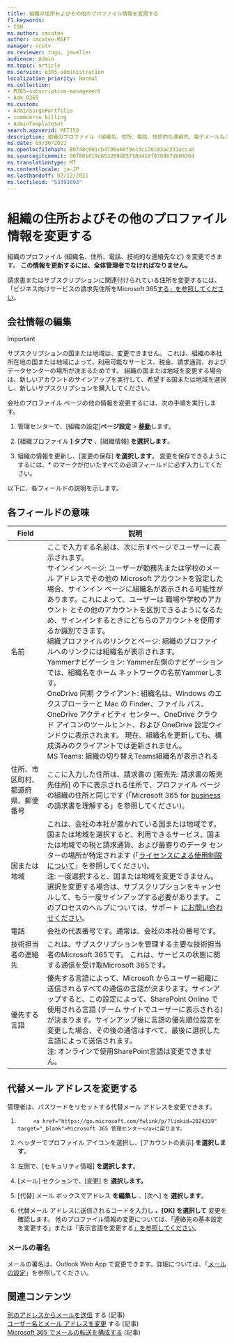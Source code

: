 ```yaml
---
title: 組織の住所およびその他のプロファイル情報を変更する
f1.keywords:
- CSH
ms.author: cmcatee
author: cmcatee-MSFT
manager: scotv
ms.reviewer: tugu, jmueller
audience: Admin
ms.topic: article
ms.service: o365-administration
localization_priority: Normal
ms.collection:
- M365-subscription-management
- Adm_O365
ms.custom:
- AdminSurgePortfolio
- commcerce_billing
- AdminTemplateSet
search.appverid: MET150
description: 組織のプロファイル (組織名、住所、電話、技術的な連絡先、電子メールなど) を変更します。
ms.date: 03/30/2021
ms.openlocfilehash: 80f48c001cb4796e60f9ec3cc20c03ac231eccab
ms.sourcegitcommit: 00f001019c653269d85718d410f970887d904304
ms.translationtype: MT
ms.contentlocale: ja-JP
ms.lasthandoff: 07/12/2021
ms.locfileid: "53393693"
---
```

# <a name="change-your-organizations-address-technical-contact-and-more"></a>組織の住所およびその他のプロファイル情報を変更する
  
組織のプロファイル (組織名、住所、電話、技術的な連絡先など) を変更できます。 **この情報を更新するには、全体管理者でなければなりません。**
  
請求書またはサブスクリプションに関連付けられている住所を変更するには、「ビジネス向けサービスの請求先住所をMicrosoft 365[する」を参照してください](../../commerce/billing-and-payments/change-your-billing-addresses.md)。

## <a name="edit-organization-information"></a>会社情報の編集

> [!IMPORTANT]
> サブスクリプションの国または地域は、変更できません。 これは、組織の本社所在地の国または地域によって、利用可能なサービス、税金、請求通貨、およびデータセンターの場所が決まるためです。 組織の国または地域を変更する場合は、新しいアカウントのサインアップを実行して、希望する国または地域を選択し、新しいサブスクリプションを購入してください。

会社のプロファイル ページの他の情報を変更するには、次の手順を実行します。
  
1. 管理センターで、[組織の設定]**ページ設定** \> <a href="https://go.microsoft.com/fwlink/p/?linkid=2053743" target="_blank">**移動**</a>します。

2. [組織プロファイル **] タブで** 、[組織情報] **を選択します**。

3. 組織の情報を更新し、[変更の保存] **を選択します**。 変更を保存できるようにするには、* のマークが付いたすべての必須フィールドに必ず入力してください。

以下に、各フィールドの説明を示します。

## <a name="what-do-these-fields-mean"></a>各フィールドの意味

|**Field**  |**説明**  |
|---------|---------|
|名前  <br/>   | ここで入力する名前は、次に示すページでユーザーに表示されます。  <br/>  サインイン ページ: ユーザーが勤務先または学校のメール アドレスでその他の Microsoft アカウントを設定した場合、サインイン ページに組織名が表示される可能性があります。これによって、ユーザーは 職場や学校のアカウント とその他のアカウントを区別できるようになるため、サインインするときにどちらのアカウントを使用するか識別できます。  <br/>  組織プロファイルのリンクとページ: 組織のプロファイルへのリンクには組織名が表示されます。  <br/>  Yammerナビゲーション: Yammer左側のナビゲーションでは、組織名をホーム ネットワークの名前Yammerします。  <br/> OneDrive 同期 クライアント: 組織名は、Windows のエクスプローラーと Mac の Finder、ファイル パス、OneDrive アクティビティ センター、OneDrive クラウド アイコンのツールヒント、および OneDrive 設定ウィンドウに表示されます。 現在、組織名を更新しても、構成済みのクライアントでは更新されません。 <br/> MS Teams: 組織の切り替えTeams組織名が表示される <br/>  |
|住所、市区町村、都道府県、郵便番号  <br/>     | ここに入力した住所は、請求書の [販売先: 請求書の販売先住所] の下に表示される住所で、プロファイル ページの組織の住所と同じです (「Microsoft 365 for [business](../../commerce/billing-and-payments/understand-your-invoice2.md)の請求書を理解する」を参照してください)。  <br/>        |
|国または地域  <br/>    | これは、会社の本社が置かれている国または地域です。国または地域を選択すると、利用できるサービス、国または地域での税と請求通貨、および最寄りのデータ センターの場所が特定されます (「[ライセンスによる使用制限について](https://office.microsoft.com/redir/FX103037529)」を参照してください)。  <br/>注: 一度選択すると、国または地域を変更できません。 選択を変更する場合は、サブスクリプションをキャンセルして、もう一度サインアップする必要があります。 このプロセスのヘルプについては、サポート [にお問い合わせください](../../business-video/get-help-support.md)。        |
|電話  <br/>     | 会社の代表番号です。通常は、会社の本社の番号です。  <br/>        |
|技術担当者の連絡先  <br/> |これは、サブスクリプションを管理する主要な技術担当者のMicrosoft 365です。 これは、サービスの状態に関する通信を受け取Microsoft 365です。  <br/> |
|優先する言語  <br/> |優先する言語によって、Microsoft からユーザー組織に送信されるすべての通信の言語が決まります。サインアップすると、この設定によって、SharePoint Online で使用される言語 (チーム サイトでユーザーに表示される) が決まります。サインアップ後に言語の優先順位設定を変更した場合、その後の通信はすべて、最後に選択した言語によって送信されます。    <br/> 注: オンラインで使用SharePoint言語は変更できません。           |

## <a name="change-your-alternate-email-address"></a>代替メール アドレスを変更する

管理者は、パスワードをリセットする代替メール アドレスを変更できます。

1. 
            <a href="https://go.microsoft.com/fwlink/p/?linkid=2024339" target="_blank">Microsoft 365 管理センター</a>に戻ります。

2. ヘッダーでプロファイル アイコンを選択し、[アカウントの表示] **を選択します**。

3. 左側で、[セキュリティ情報] **を選択します**。

4. [メール] セクションで、[変更] を **選択します。**

5. [代替] メール ボックスでアドレス **を編集し** 、[次へ] を **選択します**。

6. 代替メール アドレスに送信されるコードを入力し **、[OK] を選択して** 変更を確認します。
他のプロファイル情報の変更については、「連絡先[](change-contact-preferences.md)の基本設定を変更する」または「表示言語を変更する[」を参照してください](https://support.microsoft.com/office/6f238bff-5252-441e-b32b-655d5d85d15b.aspx)。
  
### <a name="email-signatures"></a>メールの署名
  
メールの署名は、Outlook Web App で変更できます。詳細については、「[メールの設定](https://support.microsoft.com/office/30c69a79-efc6-42d2-b740-4bf1c1f8a01c)」を参照してください。

## <a name="related-content"></a>関連コンテンツ

[別のアドレスからメールを送信](https://support.microsoft.com/office/ccba89cb-141c-4a36-8c56-6d16a8556d2e) する (記事)\
[ユーザー名とメール アドレスを変更](../add-users/change-a-user-name-and-email-address.md) する (記事)\
[Microsoft 365 でメールの転送を構成する](../email/configure-email-forwarding.md) (記事)
